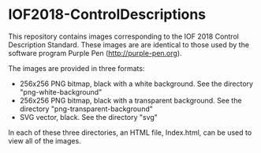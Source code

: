# IOF2018-ControlDescriptions
This repository contains images corresponding to the IOF 2018 Control Description Standard. These images are are
identical to those used by the software program Purple Pen (http://purple-pen.org).

The images are provided in three formats:
* 256x256 PNG bitmap, black with a white background. See the directory "png-white-background"
* 256x256 PNG bitmap, black with a transparent background. See the directory "png-transparent-background"
* SVG vector, black. See the directory "svg"

In each of these three directories, an HTML file, Index.html, can be used to view all of the images.